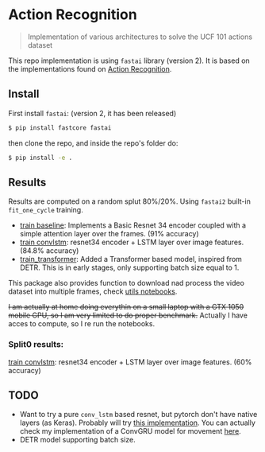 # Action Recognition
> Implementation of various architectures to solve the UCF 101 actions dataset


This repo implementation is using `fastai` library (version 2). It is based on the implementations found on [Action Recognition](https://github.com/eriklindernoren/Action-Recognition).

## Install

First install `fastai`: (version 2, it has been released)
```bash
$ pip install fastcore fastai
```

then clone the repo, and inside the repo's folder do:

```bash
$ pip install -e .
```

## Results
Results are computed on a random splut 80%/20%. Using `fastai2` built-in `fit_one_cycle` training.

- [train baseline](nbs/04_train_baseline.ipynb): Implements a Basic Resnet 34 encoder coupled with a simple attention layer over the frames. (91% accuracy)
- [train convlstm](nbs/04_train_convlstm.ipynb): resnet34 encoder + LSTM layer over image features. (84.8% accuracy)
- [train_transformer](nbs/05_train_transformer.ipynb): Added a Transformer based model, inspired from DETR. This is in early stages, only supporting batch size equal to 1.

This package also provides function to download nad process the video dataset into multiple frames, check [utils notebooks](nbs/01_utils.ipynb).

~~I am actually at home doing everythin on a small laptop with a GTX 1050 mobile GPU, so I am very limited to do proper benchmark.~~
Actually I have acces to compute, so I re run the notebooks.

### Split0 results:  

[train convlstm](nbs/04_train_convlstm_split0.ipynb): resnet34 encoder + LSTM layer over image features. (60% accuracy)

## TODO
- Want to try a pure `conv_lstm` based resnet, but pytorch don't have native layers (as Keras). Probably will try [this implementation](https://github.com/ndrplz/ConvLSTM_pytorch). You can actually check my implementation of a ConvGRU model for movement [here](https://github.com/tcapelle/moving_mnist).
- DETR model supporting batch size.
